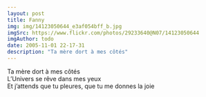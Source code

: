 ```yaml
---
layout: post
title: Fanny
img: img/14123050644_e3af054bff_b.jpg
imgSrc: https://www.flickr.com/photos/29233640@N07/14123050644
imgAuthor: todo
date: 2005-11-01 22-17-31
description: "Ta mère dort à mes côtés"
---
```

Ta mère dort à mes côtés<br>
L’Univers se rêve dans mes yeux<br>
Et j’attends que tu pleures, que tu me donnes la joie
